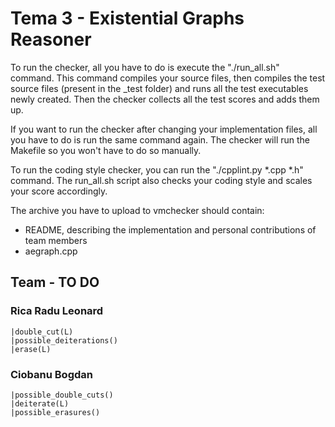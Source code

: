 # Tema 3 - Existential Graphs Reasoner

To run the checker, all you have to do is execute the "./run_all.sh" command.
This command compiles your source files, then compiles the test source files
(present in the _test folder) and runs all the test executables newly created.
Then the checker collects all the test scores and adds them up.

If you want to run the checker after changing your implementation files, all
you have to do is run the same command again. The checker will run the Makefile
so you won't have to do so manually.

To run the coding style checker, you can run the
"./cpplint.py *.cpp *.h" command. The run_all.sh script also checks
your coding style and scales your score accordingly.

The archive you have to upload to vmchecker should contain:
- README, describing the implementation and personal contributions of team
members
- aegraph.cpp

## Team - TO DO
### Rica Radu Leonard 
    |double_cut(L)
    |possible_deiterations()
    |erase(L)
    
### Ciobanu Bogdan
    |possible_double_cuts()
    |deiterate(L)
    |possible_erasures()
